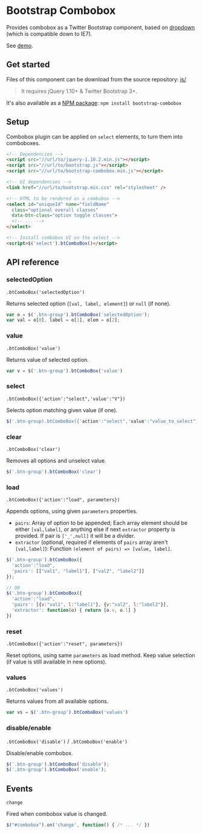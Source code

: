 # Bootstrap Combobox

Provides combobox as a Twitter Bootstrap component, based on [dropdown](http://getbootstrap.com/components/#dropdowns) (which is compatible down to IE7).

See [demo](http://rawgit.com/applicius/bootstrap-combobox/master/demo.html).

## Get started

Files of this component can be download from the source repository: [js/](https://github.com/applicius/bootstrap-combobox/blob/master/js/)

> It requires jQuery 1.10+ & Twitter Bootstrap 3+.

It's also available as a [NPM package](https://www.npmjs.com/package/bootstrap-combobox): `npm install bootstrap-combobox`

## Setup

Combobox plugin can be applied on `select` elements, to turn them into comboboxes.

```html
<!-- Dependencies -->
<script src="//url/to/jquery-1.10.2.min.js"></script>
<script src="//url/to/bootstrap.js"></script>
<script src="//url/to/bootstrap-combobox.min.js"></script>

<!-- UI dependencies -->
<link href="//url/to/bootstrap.min.css" rel="stylesheet" />

<!-- HTML to be rendered as a combobox -->
<select id="uniqueId" name="fieldName"
  class="optional overall classes"
  data-btn-class="option toggle classes">
  <!-- ... -->
</select>

<!-- Install combobox UI on the select -->
<script>$('select').btComboBox()</script>
```

## API reference

### selectedOption

`.btComboBox('selectedOption')`

Returns selected option (`[val, label, element]`) or `null` (if none).

```javascript
var o = $('.btn-group').btComboBox('selectedOption');
var val = o[0], label = o[1], elem = o[2];
```

### value

`.btComboBox('value')`

Returns value of selected option.

```javascript
var v = $('.btn-group').btComboBox('value')
```

### select

`.btComboBox({'action':"select",'value':"V"})`

Selects option matching given value (if one).

```javascript
$('.btn-group).btComboBox({'action':"select",'value':"value_to_select"})
```

### clear

`.btComboBox('clear')`

Removes all options and unselect value.

```javascript
$('.btn-group').btComboBox('clear')
```

### load

`.btComboBox({'action':"load", parameters})`

Appends options, using given `parameters` properties.

* `pairs`: Array of option to be appended; Each array element 
should be either `[val,label]`, or anything else if next `extractor` 
property is provided. If pair is `['_',null]` it will be a divider.
* `extractor` (optional, required if elements of `pairs` array 
aren't `[val,label]`): Function `(element of pairs) => [value, label]`.

```javascript
$('.btn-group').btComboBox({
  'action':"load", 
  'pairs': [["val1", "label1"], ["val2", "label2"]]
});

// OR
$('.btn-group').btComboBox({
  'action':"load", 
  'pairs': [{v:"val1", l:"label1"}, {v:"val2", l:"label2"}],
  'extractor': function(o) { return [o.v, o.l] }
})
```

### reset

`.btComboBox({'action':"reset", parameters})`

Reset options, using same `parameters` as load method.
Keep value selection (if value is still available in new options).

### values

`.btComboBox('values')`

Returns values from all available options.

```javascript
var vs = $('.btn-group').btComboBox('values')
```

### disable/enable

`.btComboBox('disable')` / `.btComboBox('enable')`

Disable/enable combobox.

```javascript
$('.btn-group').btComboBox('disable');
$('.btn-group').btComboBox('enable');
```

## Events

`change`

Fired when combobox value is changed.

```javascript
$("#combobox").on('change', function() { /* ... */ })
```